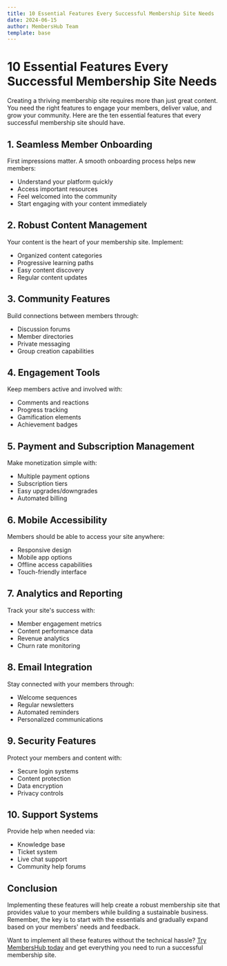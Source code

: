 ```yaml
---
title: 10 Essential Features Every Successful Membership Site Needs
date: 2024-06-15
author: MembersHub Team
template: base
---
```


# 10 Essential Features Every Successful Membership Site Needs

Creating a thriving membership site requires more than just great content. You need the right features to engage your members, deliver value, and grow your community. Here are the ten essential features that every successful membership site should have.

## 1. Seamless Member Onboarding

First impressions matter. A smooth onboarding process helps new members:
- Understand your platform quickly
- Access important resources
- Feel welcomed into the community
- Start engaging with your content immediately

## 2. Robust Content Management

Your content is the heart of your membership site. Implement:
- Organized content categories
- Progressive learning paths
- Easy content discovery
- Regular content updates

## 3. Community Features

Build connections between members through:
- Discussion forums
- Member directories
- Private messaging
- Group creation capabilities

## 4. Engagement Tools

Keep members active and involved with:
- Comments and reactions
- Progress tracking
- Gamification elements
- Achievement badges

## 5. Payment and Subscription Management

Make monetization simple with:
- Multiple payment options
- Subscription tiers
- Easy upgrades/downgrades
- Automated billing

## 6. Mobile Accessibility

Members should be able to access your site anywhere:
- Responsive design
- Mobile app options
- Offline access capabilities
- Touch-friendly interface

## 7. Analytics and Reporting

Track your site's success with:
- Member engagement metrics
- Content performance data
- Revenue analytics
- Churn rate monitoring

## 8. Email Integration

Stay connected with your members through:
- Welcome sequences
- Regular newsletters
- Automated reminders
- Personalized communications

## 9. Security Features

Protect your members and content with:
- Secure login systems
- Content protection
- Data encryption
- Privacy controls

## 10. Support Systems

Provide help when needed via:
- Knowledge base
- Ticket system
- Live chat support
- Community help forums

## Conclusion

Implementing these features will help create a robust membership site that provides value to your members while building a sustainable business. Remember, the key is to start with the essentials and gradually expand based on your members' needs and feedback.

Want to implement all these features without the technical hassle? [Try MembersHub today](/try) and get everything you need to run a successful membership site. 